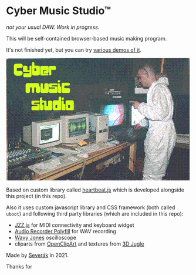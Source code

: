 # Cyber Music Studio™

*not your usual DAW. Work in progress.*

This will be self-contained browser-based music making program. 

It's not finished yet, but you can try [various demos of it](https://severak.github.io/cyber-music-studio/).

![](img/preview.png)

Based on custom library called [heartbeat.js](js/heartbeat.md) which is developed alongside this project (in this repo).

Also it uses custom javascript library and CSS framework (both called `uboot`) and following third party libraries (which are included in this repo): 

- [JZZ.js](https://github.com/jazz-soft/JZZ) for MIDI connectivity and keyboard widget
- [Audio Recorder Polyfill](https://github.com/ai/audio-recorder-polyfill) for WAV recording
- [Wavy Jones](https://github.com/stuartmemo/wavy-jones) oscilloscope
- cliparts from [OpenClipArt](https://openclipart.org/) and textures from [3D Jugle](https://3djungle.net/textures/)

Made by [Severák](http://tilde.town/~severak/) in 2021.

Thanks for 